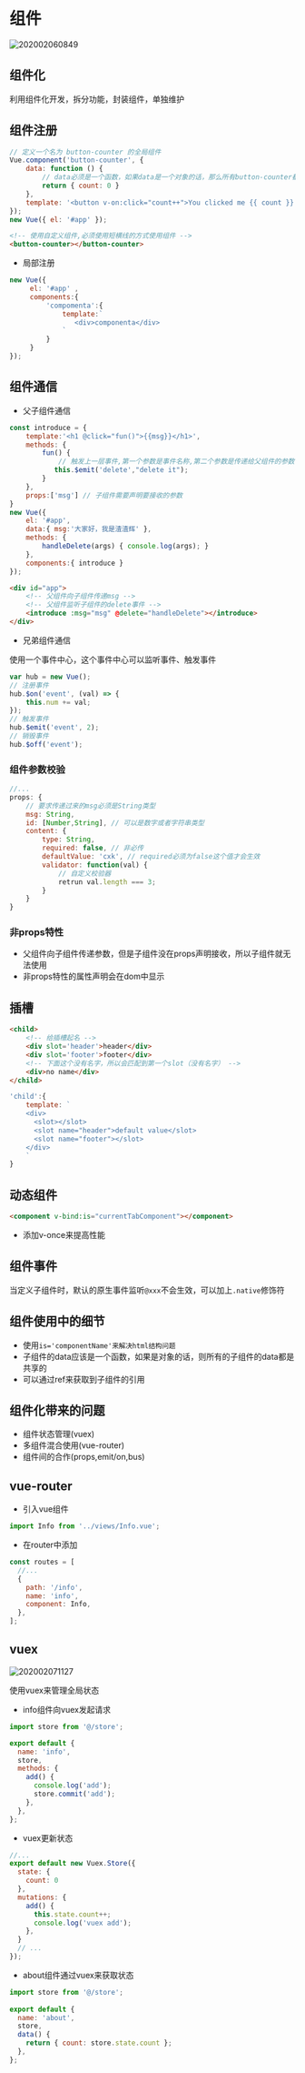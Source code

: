 # 组件

![202002060849](/assets/202002060849.png)

## 组件化

利用组件化开发，拆分功能，封装组件，单独维护

## 组件注册

```js
// 定义一个名为 button-counter 的全局组件
Vue.component('button-counter', {
    data: function () {
        // data必须是一个函数，如果data是一个对象的话，那么所有button-counter都会共享同一份数据
        return { count: 0 }
    },
    template: '<button v-on:click="count++">You clicked me {{ count }} times.</button>'
});
new Vue({ el: '#app' });
```
```html
<!-- 使用自定义组件,必须使用短横线的方式使用组件 -->
<button-counter></button-counter>
```

- 局部注册

```js
new Vue({
     el: '#app' ,
     components:{
         'compomenta':{
             template:`
                <div>componenta</div>
             `
         }
     }
});
```

## 组件通信

- 父子组件通信

```js
const introduce = {
    template:'<h1 @click="fun()">{{msg}}</h1>',
    methods: {
        fun() {
            // 触发上一层事件,第一个参数是事件名称,第二个参数是传递给父组件的参数
           this.$emit('delete',"delete it");
        }
    },
    props:['msg'] // 子组件需要声明要接收的参数
}
new Vue({
    el: '#app',
    data:{ msg:'大家好，我是渣渣辉' },
    methods: {
        handleDelete(args) { console.log(args); }
    },
    components:{ introduce }
});
```
```html
<div id="app">
    <!-- 父组件向子组件传递msg -->
    <!-- 父组件监听子组件的delete事件 -->
    <introduce :msg="msg" @delete="handleDelete"></introduce>
</div>
```

- 兄弟组件通信

使用一个事件中心，这个事件中心可以监听事件、触发事件

```js
var hub = new Vue();
// 注册事件
hub.$on('event', (val) => {
    this.num += val;
});
// 触发事件
hub.$emit('event', 2);
// 销毁事件
hub.$off('event');
```

### 组件参数校验

```js
//...
props: {
    // 要求传递过来的msg必须是String类型
    msg: String,
    id: [Number,String], // 可以是数字或者字符串类型
    content: {
        type: String,
        required: false, // 非必传
        defaultValue: 'cxk', // required必须为false这个值才会生效
        validator: function(val) {
            // 自定义校验器
            retrun val.length === 3;
        }
    }
}
```

### 非props特性

- 父组件向子组件传递参数，但是子组件没在props声明接收，所以子组件就无法使用
- 非props特性的属性声明会在dom中显示

## 插槽

```html
<child>
    <!-- 给插槽起名 -->
    <div slot='header'>header</div>
    <div slot='footer'>footer</div>
    <!-- 下面这个没有名字，所以会匹配到第一个slot（没有名字） -->
    <div>no name</div>
</child>
```

```js
'child':{
    template: `
    <div>
      <slot></slot>
      <slot name="header">default value</slot> 
      <slot name="footer"></slot>
    </div>
    `
}
```

## 动态组件

```html
<component v-bind:is="currentTabComponent"></component>
```

- 添加v-once来提高性能

## 组件事件

当定义子组件时，默认的原生事件监听`@xxx`不会生效，可以加上`.native`修饰符

## 组件使用中的细节

- 使用`is='componentName'来解决html结构问题`
- 子组件的data应该是一个函数，如果是对象的话，则所有的子组件的data都是共享的
- 可以通过ref来获取到子组件的引用

## 组件化带来的问题

- 组件状态管理(vuex)
- 多组件混合使用(vue-router)
- 组件间的合作(props,emit/on,bus)

## vue-router

- 引入vue组件

```js
import Info from '../views/Info.vue';
```

- 在router中添加

```js
const routes = [
  //...
  {
    path: '/info',
    name: 'info',
    component: Info,
  },
];
```

## vuex

![202002071127](/assets/202002071127.png)

使用vuex来管理全局状态

- info组件向vuex发起请求

```js
import store from '@/store';

export default {
  name: 'info',
  store,
  methods: {
    add() {
      console.log('add');
      store.commit('add');
    },
  },
};
```

- vuex更新状态

```js
//...
export default new Vuex.Store({
  state: {
    count: 0
  },
  mutations: {
    add() {
      this.state.count++;
      console.log('vuex add');
    },
  }
  // ...
});
```

- about组件通过vuex来获取状态

```js
import store from '@/store';
  
export default {
  name: 'about',
  store,
  data() {
    return { count: store.state.count };
  },
};
```
